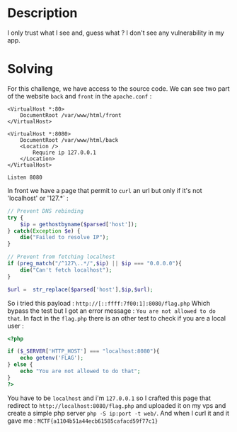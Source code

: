 # Description

I only trust what I see and, guess what ? I don't see any vulnerability in my app. 

# Solving

For this challenge, we have access to the source code. We can see two part of the website `back` and `front` in the `apache.conf` :

```
<VirtualHost *:80>
    DocumentRoot /var/www/html/front
</VirtualHost>

<VirtualHost *:8080>
    DocumentRoot /var/www/html/back
    <Location />
        Require ip 127.0.0.1
    </Location>
</VirtualHost>

Listen 8080
```
In front we have a page that permit to `curl` an url but only if it's not 'localhost' or '127.*` :

```php
// Prevent DNS rebinding
try {
    $ip = gethostbyname($parsed['host']);
} catch(Exception $e) {
    die("Failed to resolve IP");
}

// Prevent from fetching localhost
if (preg_match("/^127\..*/",$ip) || $ip === "0.0.0.0"){
    die("Can't fetch localhost");
}

$url =  str_replace($parsed['host'],$ip,$url);
```

So i tried this payload : `http://[::ffff:7f00:1]:8080/flag.php` Which bypass the test but I got an error message : `You are not allowed to do that`.
In fact in the `flag.php` there is an other test to check if you are a local user :

```php
<?php

if ($_SERVER['HTTP_HOST'] === "localhost:8080"){
    echo getenv('FLAG');
} else {
    echo "You are not allowed to do that";
}
?>
```
You have to be `localhost` and i'm `127.0.0.1` so I crafted this page that redirect to `http://localhost:8080/flag.php` and uploaded it on my vps and create a simple php server `php -S ip:port -t web/`.
And when I curl it and it gave me : `MCTF{a1104b51a44ecb61585cafacd59f77c1}`




